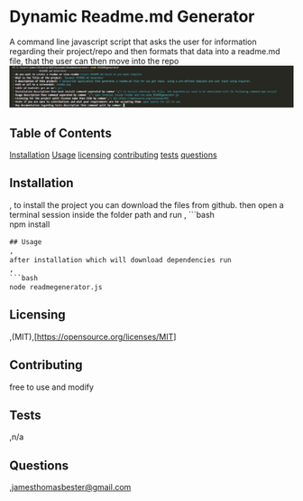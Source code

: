 # Dynamic Readme.md Generator
A command line javascript script that asks the user for information regarding their project/repo and then formats that data into a readme.md file, that the user can then move into the repo
![App Screenshot](readme.png)

## Table of Contents
[Installation](#Installation)
[Usage](#Usage)
[licensing](#licensing)
[contributing](#contributing)
[tests](#tests)
[questions](#questions)
## Installation
, to install the project you can download the files from github. then open a terminal session inside the folder path and run
, ```bash  
npm install
``` 
## Usage
,
after installation which will download dependencies run
,
```bash  
node readmegenerator.js
``` 
## Licensing
,(MIT),[https://opensource.org/licenses/MIT]

## Contributing
free to use and modify
## Tests
,n/a

## Questions
,jamesthomasbester@gmail.com
